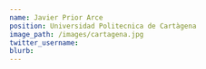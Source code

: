```yaml
---
name: Javier Prior Arce
position: Universidad Politecnica de Cartàgena
image_path: /images/cartagena.jpg
twitter_username:
blurb:
---
```

